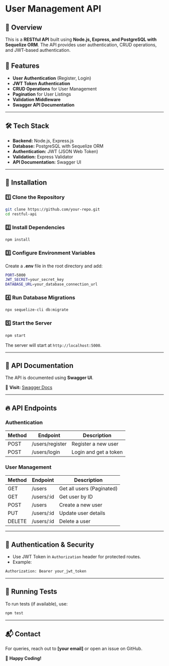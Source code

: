 # User Management API

## 📌 Overview
This is a **RESTful API** built using **Node.js, Express, and PostgreSQL with Sequelize ORM**. The API provides user authentication, CRUD operations, and JWT-based authentication.

## 🚀 Features
- **User Authentication** (Register, Login)
- **JWT Token Authentication**
- **CRUD Operations** for User Management
- **Pagination** for User Listings
- **Validation Middleware**
- **Swagger API Documentation**

---

## 🛠️ Tech Stack
- **Backend:** Node.js, Express.js
- **Database:** PostgreSQL with Sequelize ORM
- **Authentication:** JWT (JSON Web Token)
- **Validation:** Express Validator
- **API Documentation:** Swagger UI

---

## 📌 Installation

### 1️⃣ Clone the Repository
```sh
git clone https://github.com/your-repo.git
cd restful-api
```

### 2️⃣ Install Dependencies
```sh
npm install
```

### 3️⃣ Configure Environment Variables
Create a **.env** file in the root directory and add:
```sh
PORT=5000
JWT_SECRET=your_secret_key
DATABASE_URL=your_database_connection_url
```

### 4️⃣ Run Database Migrations
```sh
npx sequelize-cli db:migrate
```

### 5️⃣ Start the Server
```sh
npm start
```

The server will start at `http://localhost:5000`.

---

## 📜 API Documentation
The API is documented using **Swagger UI**.

📄 **Visit:** [Swagger Docs](http://localhost:5000/api-docs)

---

## 🔥 API Endpoints

### **Authentication**
| Method | Endpoint        | Description             |
|--------|---------------|-------------------------|
| POST   | /users/register | Register a new user    |
| POST   | /users/login    | Login and get a token  |

### **User Management**
| Method | Endpoint       | Description            |
|--------|---------------|------------------------|
| GET    | /users        | Get all users (Paginated) |
| GET    | /users/:id    | Get user by ID         |
| POST   | /users        | Create a new user      |
| PUT    | /users/:id    | Update user details    |
| DELETE | /users/:id    | Delete a user          |

---

## 🔑 Authentication & Security
- Use JWT Token in `Authorization` header for protected routes.
- Example:
```sh
Authorization: Bearer your_jwt_token
```

---

## 📌 Running Tests
To run tests (if available), use:
```sh
npm test
```

---

## 📬 Contact
For queries, reach out to **[your email]** or open an issue on GitHub.

🚀 **Happy Coding!**

